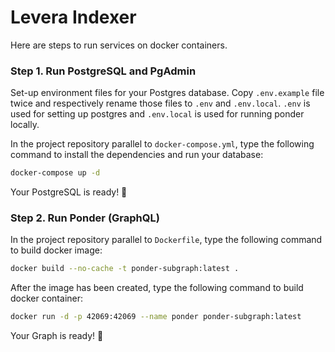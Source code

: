 # Levera Indexer

Here are steps to run services on docker containers.

### Step 1. Run PostgreSQL and PgAdmin

Set-up environment files for your Postgres database. Copy `.env.example` file twice and respectively rename those files to `.env` and `.env.local`. `.env` is used for setting up postgres and `.env.local` is used for running ponder locally.

In the project repository parallel to `docker-compose.yml`, type the following command to install the dependencies and run your database:

```bash
docker-compose up -d
```

Your PostgreSQL is ready! 🚀

### Step 2. Run Ponder (GraphQL)

In the project repository parallel to `Dockerfile`, type the following command to build docker image:

```bash
docker build --no-cache -t ponder-subgraph:latest .
```

After the image has been created, type the following command to build docker container:

```bash
docker run -d -p 42069:42069 --name ponder ponder-subgraph:latest
```

Your Graph is ready! 🚀
